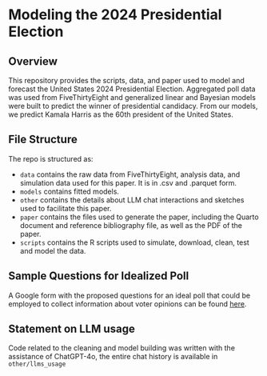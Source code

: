 #  Modeling the 2024 Presidential Election

## Overview
This repository provides the scripts, data, and paper used to model and forecast the United States 2024 Presidential Election. Aggregated poll data was used from FiveThirtyEight and generalized linear and Bayesian models were built to predict the winner of presidential candidacy. From our models, we predict Kamala Harris as the 60th president of the United States. 


## File Structure

The repo is structured as:

-   `data` contains the raw data from FiveThirtyEight, analysis data, and simulation data used for this paper. It is in .csv and .parquet form. 
-   `models` contains fitted models. 
-   `other` contains the details about LLM chat interactions and sketches used to facilitate this paper. 
-   `paper` contains the files used to generate the paper, including the Quarto document and reference bibliography file, as well as the PDF of the paper. 
-   `scripts` contains the R scripts used to simulate, download, clean, test and model the data.


## Sample Questions for Idealized Poll
A Google form with the proposed questions for an ideal poll that could be employed to collect information about voter opinions can be found [here](https://forms.gle/BAGxHX9dzd4ZZjta6).


## Statement on LLM usage

Code related to the cleaning and model building was written with the assistance of ChatGPT-4o, the entire chat history is available in `other/llms_usage`